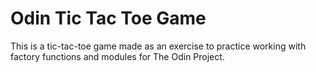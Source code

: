 # Odin Tic Tac Toe Game

This is a tic-tac-toe game made as an exercise to practice working with factory functions and modules for The Odin Project.
